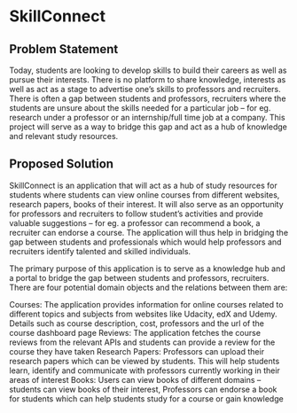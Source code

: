 # SkillConnect

## Problem Statement
Today, students are looking to develop skills to build their careers as well as pursue their interests. There is no platform to share knowledge, interests as well as act as a stage to advertise one’s skills to professors and recruiters. There is often a gap between students and professors, recruiters where the students are unsure about the skills needed for a particular job – for eg. research under a professor or an internship/full time job at a company. This project will serve as a way to bridge this gap and act as a hub of knowledge and relevant study resources.

## Proposed Solution
SkillConnect is an application that will act as a hub of study resources for students where students can view online courses from different websites, research papers, books of their interest. It will also serve as an opportunity for professors and recruiters to follow student’s activities and provide valuable suggestions – for eg. a professor can recommend a book, a recruiter can endorse a course. The application will thus help in bridging the gap between students and professionals which would help professors and recruiters identify talented and skilled individuals.

The primary purpose of this application is to serve as a knowledge hub and a portal to bridge the gap between students and professors, recruiters. There are four potential domain objects and the relations between them are:

Courses: The application provides information for online courses related to different topics and subjects from websites like Udacity, edX and Udemy. Details such as course description, cost, professors and the url of the course dashboard page
Reviews: The application fetches the course reviews from the relevant APIs and students can provide a review for the course they have taken
Research Papers: Professors can upload their research papers which can be viewed by students. This will help students learn, identify and communicate with professors currently working in their areas of interest
Books: Users can view books of different domains – students can view books of their interest, Professors can endorse a book for students which can help students study for a course or gain knowledge